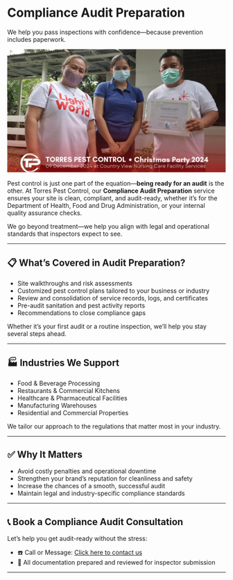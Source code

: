 # Compliance Audit Preparation  
We help you pass inspections with confidence—because prevention includes paperwork.

![Compliance Audit Preparation Banner](/images/services/tpc_srvc_13.jpg)

Pest control is just one part of the equation—**being ready for an audit** is the other. At Torres Pest Control, our **Compliance Audit Preparation** service ensures your site is clean, compliant, and audit-ready, whether it’s for the Department of Health, Food and Drug Administration, or your internal quality assurance checks.

We go beyond treatment—we help you align with legal and operational standards that inspectors expect to see.

---

## 📋 What’s Covered in Audit Preparation?

- Site walkthroughs and risk assessments  
- Customized pest control plans tailored to your business or industry  
- Review and consolidation of service records, logs, and certificates  
- Pre-audit sanitation and pest activity reports  
- Recommendations to close compliance gaps  

Whether it’s your first audit or a routine inspection, we’ll help you stay several steps ahead.

---

## 🏭 Industries We Support

- Food & Beverage Processing  
- Restaurants & Commercial Kitchens  
- Healthcare & Pharmaceutical Facilities  
- Manufacturing Warehouses  
- Residential and Commercial Properties  

We tailor our approach to the regulations that matter most in your industry.

---

## ✅ Why It Matters

- Avoid costly penalties and operational downtime  
- Strengthen your brand’s reputation for cleanliness and safety  
- Increase the chances of a smooth, successful audit  
- Maintain legal and industry-specific compliance standards  

---

## 📞 Book a Compliance Audit Consultation

Let’s help you get audit-ready without the stress:

- ☎️ Call or Message: [Click here to contact us](/#contact)  
- 📁 All documentation prepared and reviewed for inspector submission  

---

